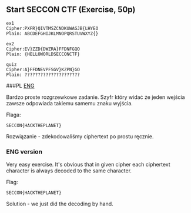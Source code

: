 ## Start SECCON CTF (Exercise, 50p)

    ex1
    Cipher:PXFR}QIVTMSZCNDKUWAGJB{LHYEO
    Plain: ABCDEFGHIJKLMNOPQRSTUVWXYZ{}

    ex2
    Cipher:EV}ZZD{DWZRA}FFDNFGQO
    Plain: {HELLOWORLDSECCONCTF}

    quiz
    Cipher:A}FFDNEVPFSGV}KZPN}GO
    Plain: ?????????????????????


###PL
[ENG](#eng-version)

Bardzo proste rozgrzewkowe zadanie. Szyfr który widać że jeden wejścia zawsze odpowiada takiemu samemu znaku wyjścia.

Flaga:

    SECCON{HACKTHEPLANET}

Rozwiązanie - zdekodowaliśmy ciphertext po prostu ręcznie.

### ENG version

Very easy exercise. It's obvious that in given cipher each ciphertext character is always decoded to the same character.

Flag:

    SECCON{HACKTHEPLANET}

Solution - we just did the decoding by hand.
